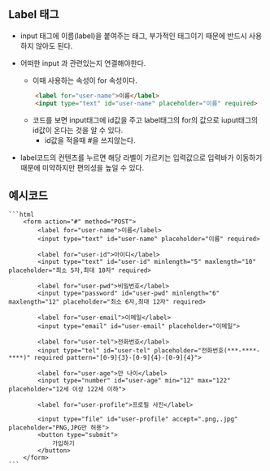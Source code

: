## Label 태그

- input 태그에 이름(label)을 붙여주는 태그, 부가적인 태그이기 때문에 반드시 사용하지 않아도 된다.
- 어떠한 input 과 관련있는지 연결해야한다.
    - 이때 사용하는 속성이 for 속성이다.

    ```html
        <label for="user-name">이름</label>
        <input type="text" id="user-name" placeholder="이름" required>
    ```

    - 코드를 보면 input태그에 id값을 주고 label태그의 for의 값으로 iuput태그의 id값이 온다는 것을 알 수 있다.
        - id값을 적을때 #을 쓰지않는다.

- label코드의 컨텐츠를 누르면 해당 라벨이 가르키는 입력값으로 입력바가 이동하기 때문에 미약하지만 편의성을 높일 수 있다.


## 예시코드
    ```html
        <form action="#" method="POST">
            <label for="user-name">이름</label>
            <input type="text" id="user-name" placeholder="이름" required>

            <label for="user-id">아이디</label>
            <input type="text" id="user-id" minlength="5" maxlength="10" placeholder="최소 5자,최대 10자" required>

            <label for="user-pwd">비밀번호</label>
            <input type="password" id="user-pwd" minlength="6" maxlength="12" placeholder="최소 6자,최대 12자" required>

            <label for="user-email">이메일</label>
            <input type="email" id="user-email" placeholder="이메일">

            <label for="user-tel">전화번호</label>
            <input type="tel" id="user-tel" placeholder="전화번호(***-****-****)" required pattern="[0-9]{3}-[0-9]{4}-[0-9]{4}">

            <label for="user-age">만 나이</label>
            <input type="number" id="user-age" min="12" max="122" placeholder="12세 이상 122세 이하">         
            
            <label for="user-profile">프로필 사진</label>

            <input type="file" id="user-profile" accept=".png,.jpg" placeholder="PNG,JPG만 허용">
            <button type="submit">
                가입하기
            </button>
        </form>
    ```
